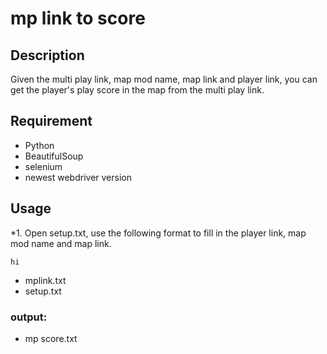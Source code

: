 # mp link to score

## Description
Given the multi play link, map mod name, map link and player link, you can get the player's play score in the map from the multi play link.

## Requirement
* Python
* BeautifulSoup
* selenium
* newest webdriver version

## Usage
*1. Open setup.txt, use the following format to fill in the player link, map mod name and map link.  
```
hi
``` 
* mplink.txt
* setup.txt
### output:
* mp score.txt

